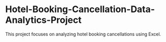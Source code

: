 # Hotel-Booking-Cancellation-Data-Analytics-Project
This project focuses on analyzing hotel booking cancellations using Excel.
